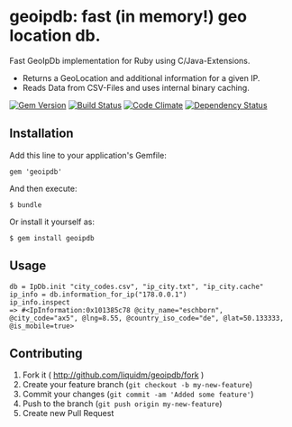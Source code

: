 # geoipdb: fast (in memory!) geo location db.

Fast GeoIpDb implementation for Ruby using C/Java-Extensions.

* Returns a GeoLocation and additional information for a given IP.
* Reads Data from CSV-Files and uses internal binary caching.

[![Gem Version](https://badge.fury.io/rb/geoipdb.png)](http://badge.fury.io/rb/geoipdb)
[![Build Status](https://secure.travis-ci.org/liquidm/geoipdb.png)](http://travis-ci.org/liquidm/geoipdb)
[![Code Climate](https://codeclimate.com/github/liquidm/geoipdb.png)](https://codeclimate.com/github/liquidm/geoipdb)
[![Dependency Status](https://gemnasium.com/liquidm/geoipdb.png)](https://gemnasium.com/liquidm/geoipdb)

## Installation

Add this line to your application's Gemfile:

    gem 'geoipdb'

And then execute:

    $ bundle

Or install it yourself as:

    $ gem install geoipdb

## Usage

    db = IpDb.init "city_codes.csv", "ip_city.txt", "ip_city.cache"
    ip_info = db.information_for_ip("178.0.0.1")
    ip_info.inspect
    => #<IpInformation:0x101385c78 @city_name="eschborn", @city_code="ax5", @lng=8.55, @country_iso_code="de", @lat=50.133333, @is_mobile=true>

## Contributing

1. Fork it ( http://github.com/liquidm/geoipdb/fork )
2. Create your feature branch (`git checkout -b my-new-feature`)
3. Commit your changes (`git commit -am 'Added some feature'`)
4. Push to the branch (`git push origin my-new-feature`)
5. Create new Pull Request
